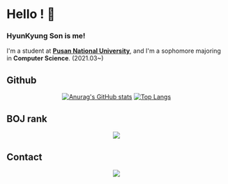 # Hello ! 🥰
<h3>HyunKyung Son is me!<br></h3>

I'm a student at <b><a href="https://www.pusan.ac.kr/kor/Main.do">Pusan National University</a></b>, and I'm a sophomore majoring in <b>Computer Science</b>.
(2021.03~)
## Github
<div align = "center">
  
  [![Anurag's GitHub stats](https://github-readme-stats.vercel.app/api?username=shkisme&count_private=true&theme=material-palenight)](https://github.com/anuraghazra/github-readme-stats) 
  [![Top Langs](https://github-readme-stats.vercel.app/api/top-langs/?username=shkisme&layout=compact&theme=material-palenight&langs_count=4&count_private=true)](https://github.com/anuraghazra/github-readme-stats)
  </div>
  
## BOJ rank
<div align = "center">
  <img align="center" src="http://mazassumnida.wtf/api/v2/generate_badge?boj=shk010130">
</div>


## Contact
<p align="center">
<a href="mailto:shkisme0130@gmail.com" target="_blank"><img src="https://img.shields.io/badge/Gmail-EA4335?style=flat-square&logoGmail&logoColor=white" ></a>
